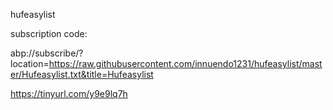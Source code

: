 hufeasylist

subscription code:

abp://subscribe/?location=https://raw.githubusercontent.com/innuendo1231/hufeasylist/master/Hufeasylist.txt&title=Hufeasylist

https://tinyurl.com/y9e9lq7h
